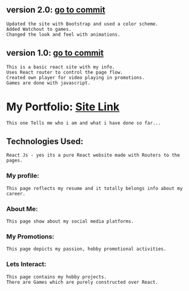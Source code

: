 ## version 2.0: [go to commit](https://github.com/jeyansaran620/my-own-site/commit/4b92c95e331238a92b7ce226f8d77eb5af616564)
    Updated the site with Bootstrap and used a color scheme.
    Added Watchout to games.
    Changed the look and feel with animations.

## version 1.0: [go to commit](https://github.com/jeyansaran620/my-own-site/tree/d27d61ba7adec80e66d7ce840c12c0bd8fd73a8b)
    This is a basic react site with my info.
    Uses React router to control the page flow.
    Created own player for video playing in promotions.
    Games are done with javascript.
    

# My Portfolio: [Site Link](https://jeyansaran620.github.io)
    This one Tells me who i am and what i have done so far...
 
## Technologies Used:
    React Js - yes its a pure React website made with Routers to the pages.
    
### My profile:
    This page reflects my resume and it totally belongs info about my career.

### About Me:
    This page show about my social media platforms.
  
### My Promotions:
    This page depicts my passion, hobby promotional activities.
    
### Lets Interact:
    This page contains my hobby projects.
    There are Games which are purely constructed over React.
    
